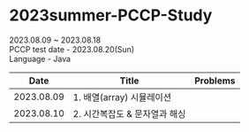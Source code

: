 # 2023summer-PCCP-Study

2023.08.09 ~ 2023.08.18 <br/>
PCCP test date - 2023.08.20(Sun) <br/>
Language - Java <br/>

|Date|Title|Problems|
|---|---|---|
|2023.08.09|1. 배열(array) 시뮬레이션||
|2023.08.10|2. 시간복잡도 & 문자열과 해싱||
